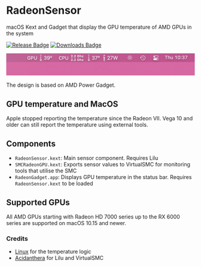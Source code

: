 # RadeonSensor

macOS Kext and Gadget that display the GPU temperature of AMD GPUs in the system

[![Release Badge](https://img.shields.io/github/release/NootInc/RadeonSensor?include_prereleases&style=for-the-badge&sort=semver&color=blue)](https://github.com/NootInc/RadeonSensor/releases) [![Downloads Badge](https://img.shields.io/github/downloads/NootInc/RadeonSensor/total.svg?style=for-the-badge)](https://github.com/NootInc/RadeonSensor/releases/latest "Download status")

![Status Bar Screenshot](Assets/StatusBar.png)

The design is based on AMD Power Gadget.

## GPU temperature and MacOS

Apple stopped reporting the temperature since the Radeon VII. Vega 10 and older can still report the temperature using external tools.

## Components

* `RadeonSensor.kext`: Main sensor component. Requires Lilu
* `SMCRadeonGPU.kext`: Exports sensor values to VirtualSMC for monitoring tools that utilise the SMC
* `RadeonGadget.app`: Displays GPU temperature in the status bar. Requires `RadeonSensor.kext` to be loaded

## Supported GPUs

All AMD GPUs starting with Radeon HD 7000 series up to the RX 6000 series are supported on macOS 10.15 and newer.

### Credits

* [Linux](https://github.com/torvalds/linux) for the temperature logic
* [Acidanthera](https://github.com/Acidanthera) for Lilu and VirtualSMC
